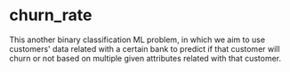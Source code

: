 # churn_rate
This another binary classification ML problem, in which we aim to use customers' data related with a certain bank to predict if that customer will churn or not based on multiple given attributes related with that customer.
